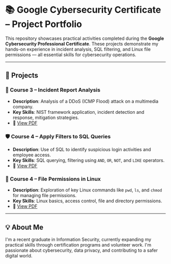 # 📚 Google Cybersecurity Certificate – Project Portfolio

This repository showcases practical activities completed during the **Google Cybersecurity Professional Certificate**. These projects demonstrate my hands-on experience in incident analysis, SQL filtering, and Linux file permissions — all essential skills for cybersecurity operations.

---

## 📌 Projects

### 🔎 Course 3 – Incident Report Analysis
- **Description**: Analysis of a DDoS (ICMP Flood) attack on a multimedia company.
- **Key Skills**: NIST framework application, incident detection and response, mitigation strategies.
- 📄 [View PDF](./network-and-security-course-3/incident-report-analysis.pdf)

### 🛡️ Course 4 – Apply Filters to SQL Queries
- **Description**: Use of SQL to identify suspicious login activities and employee access.
- **Key Skills**: SQL querying, filtering using `AND`, `OR`, `NOT`, and `LIKE` operators.
- 📄 [View PDF](./linux-and-sql-course-4/apply-filters-to-sql-queries.pdf)

### 🐧 Course 4 – File Permissions in Linux
- **Description**: Exploration of key Linux commands like `pwd`, `ls`, and `chmod` for managing file permissions.
- **Key Skills**: Linux basics, access control, file and directory permissions.
- 📄 [View PDF](./linux-and-sql-course-4/file-permissions-in-linux.pdf)

---

## 💡 About Me

I'm a recent graduate in Information Security, currently expanding my practical skills through certification programs and volunteer work. I'm passionate about cybersecurity, data privacy, and contributing to a safer digital world.


